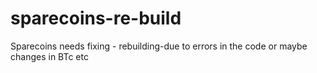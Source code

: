 # sparecoins-re-build
Sparecoins needs fixing - rebuilding-due to errors in the code or maybe changes in BTc etc
